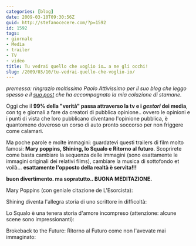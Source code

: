 ```yaml
---
categories: [blog]
date: 2009-03-10T09:30:56Z
guid: http://stefanocecere.com/?p=1592
id: 1592
tags:
- giornale
- Media
- trailer
- TV
- video
title: Tu vedrai quello che voglio io… a me gli occhi!
slug: /2009/03/10/tu-vedrai-quello-che-voglio-io/
---
```


_premessa: ringrazio moltissimo Paolo Attivissimo per il suo blog che leggo spesso e il_ [_suo post_](http://attivissimo.blogspot.com/2009/03/quanto-conta-un-trailer-di-un-film.html) _che ha accompagnato la mia colazione di stamane._

Oggi che il **99% della "verità" passa attraverso la tv e i _gestori_ dei media**, con tg e giornali a fare da creatori di pubblica opinione.. ovvero le opinioni e i punti di vista che loro pubblicano diventano l'opinione pubblica, è quantomeno doveroso un corso di auto pronto soccorso per non friggere come calamari.

Ma poche parole e molte immagini: guardatevi questi trailers di film molto famosi: **Mary poppins, Shining, lo Squalo e Ritorno al futuro**. Scoprirete come basta cambiare la sequenza delle immagini (sono esattamente le immagini originali dei relativi films), cambiare la musica di sottofondo et voilà… **esattamente l'opposto della realtà è servita!!!**

**buon divertimento. ma sopratutto.. BUONA MEDITAZIONE.**

Mary Poppins (con geniale citazione de L'Esorcista):

Shining diventa l'allegra storia di uno scrittore in difficoltà:

Lo Squalo è una tenera storia d'amore incompreso (attenzione: alcune scene sono impressionanti):

Brokeback to the Future: Ritorno al Futuro come non l'avevate mai immaginato: